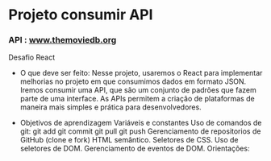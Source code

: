 # Projeto consumir API
### API  :  www.themoviedb.org

Desafio React

- O que deve ser feito:
Nesse projeto, usaremos o React para implementar melhorias no projeto em que consumimos dados em formato JSON. Iremos consumir uma API, que são um conjunto de padrões que fazem parte de uma interface. As APIs permitem a criação de plataformas de maneira mais simples e prática para desenvolvedores.

- Objetivos de aprendizagem
Variáveis e constantes
Uso de comandos de git: git add git commit git pull git push
Gerenciamento de repositorios de GitHub (clone e fork)
HTML semântico.
Seletores de CSS.
Uso de seletores de DOM.
Gerenciamento de eventos de DOM.
Orientações:
